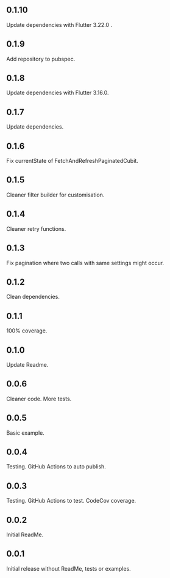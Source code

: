 ## 0.1.10

Update dependencies with Flutter 3.22.0 .

## 0.1.9

Add repository to pubspec.

## 0.1.8

Update dependencies with Flutter 3.16.0.

## 0.1.7

Update dependencies.

## 0.1.6

Fix currentState of FetchAndRefreshPaginatedCubit.

## 0.1.5

Cleaner filter builder for customisation.

## 0.1.4

Cleaner retry functions.

## 0.1.3

Fix pagination where two calls with same settings might occur.

## 0.1.2

Clean dependencies.

## 0.1.1

100% coverage.

## 0.1.0

Update Readme.

## 0.0.6

Cleaner code.
More tests.

## 0.0.5

Basic example.

## 0.0.4

Testing.
GitHub Actions to auto publish.

## 0.0.3

Testing.
GitHub Actions to test.
CodeCov coverage.

## 0.0.2

Initial ReadMe.

## 0.0.1

Initial release without ReadMe, tests or examples.
